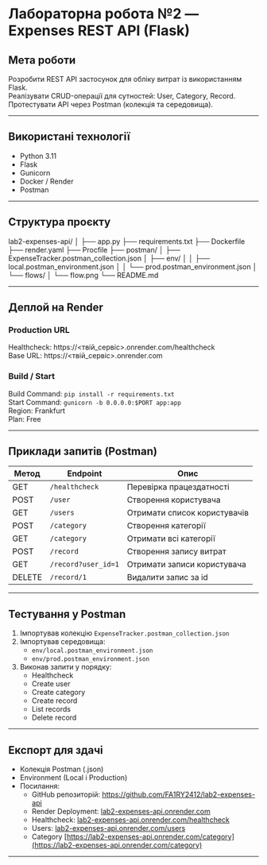 # Лабораторна робота №2 — Expenses REST API (Flask)

## Мета роботи
Розробити REST API застосунок для обліку витрат із використанням Flask.  
Реалізувати CRUD-операції для сутностей: User, Category, Record.  
Протестувати API через Postman (колекція та середовища).

---

## Використані технології
- Python 3.11  
- Flask  
- Gunicorn  
- Docker / Render  
- Postman  

---

## Структура проєкту
lab2-expenses-api/
│
├── app.py
├── requirements.txt
├── Dockerfile
├── render.yaml
├── Procfile
├── postman/
│ ├── ExpenseTracker.postman_collection.json
│ ├── env/
│ │ ├── local.postman_environment.json
│ │ └── prod.postman_environment.json
│ └── flows/
│ └── flow.png
└── README.md

---

## Деплой на Render

### Production URL
Healthcheck: https://<твій_сервіс>.onrender.com/healthcheck  
Base URL: https://<твій_сервіс>.onrender.com

### Build / Start
Build Command: `pip install -r requirements.txt`  
Start Command: `gunicorn -b 0.0.0.0:$PORT app:app`  
Region: Frankfurt  
Plan: Free

---

## Приклади запитів (Postman)

| Метод | Endpoint | Опис |
|-------|-----------|------|
| GET | `/healthcheck` | Перевірка працездатності |
| POST | `/user` | Створення користувача |
| GET | `/users` | Отримати список користувачів |
| POST | `/category` | Створення категорії |
| GET | `/category` | Отримати всі категорії |
| POST | `/record` | Створення запису витрат |
| GET | `/record?user_id=1` | Отримати записи користувача |
| DELETE | `/record/1` | Видалити запис за id |

---

## Тестування у Postman
1. Імпортував колекцію `ExpenseTracker.postman_collection.json`
2. Імпортував середовища:
   - `env/local.postman_environment.json`
   - `env/prod.postman_environment.json`
3. Виконав запити у порядку:
   - Healthcheck  
   - Create user  
   - Create category  
   - Create record  
   - List records  
   - Delete record  

---

## Експорт для здачі
- Колекція Postman (.json)
- Environment (Local і Production)
- Посилання:
  - GitHub репозиторій: https://github.com/FA1RY2412/lab2-expenses-api
  - Render Deployment: [lab2-expenses-api.onrender.com](https://lab2-expenses-api.onrender.com/)
  - Healthcheck: [lab2-expenses-api.onrender.com/healthcheck](https://lab2-expenses-api.onrender.com/healthcheck)
  - Users: [lab2-expenses-api.onrender.com/users](https://lab2-expenses-api.onrender.com/users)
  - Category [https://lab2-expenses-api.onrender.com/category](https://lab2-expenses-api.onrender.com/category)
---
